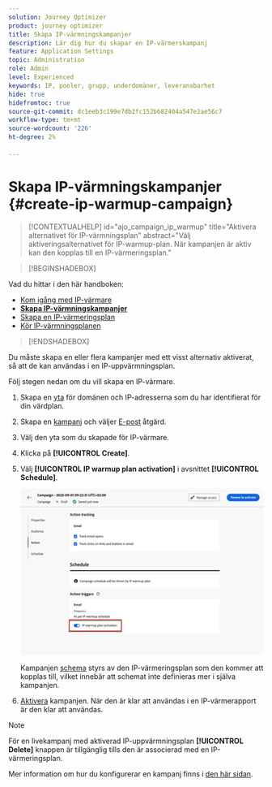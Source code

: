 ```yaml
---
solution: Journey Optimizer
product: journey optimizer
title: Skapa IP-värmningskampanjer
description: Lär dig hur du skapar en IP-värmerskampanj
feature: Application Settings
topic: Administration
role: Admin
level: Experienced
keywords: IP, pooler, grupp, underdomäner, leveransbarhet
hide: true
hidefromtoc: true
source-git-commit: dc1eeb3c199e7db2fc152b682404a547e2ae56c7
workflow-type: tm+mt
source-wordcount: '226'
ht-degree: 2%

---
```


# Skapa IP-värmningskampanjer {#create-ip-warmup-campaign}

>[!CONTEXTUALHELP]
>id="ajo_campaign_ip_warmup"
>title="Aktivera alternativet för IP-värmningsplan"
>abstract="Välj aktiveringsalternativet för IP-warmup-plan. När kampanjen är aktiv kan den kopplas till en IP-värmeringsplan."

>[!BEGINSHADEBOX]

Vad du hittar i den här handboken:

* [Kom igång med IP-värmare](ip-warmup-gs.md)
* **[Skapa IP-värmningskampanjer](ip-warmup-campaign.md)**
* [Skapa en IP-värmeringsplan](ip-warmup-plan.md)
* [Kör IP-värmningsplanen](ip-warmup-running.md)

>[!ENDSHADEBOX]

Du måste skapa en eller flera kampanjer med ett visst alternativ aktiverat, så att de kan användas i en IP-uppvärmningsplan.

Följ stegen nedan om du vill skapa en IP-värmare.

1. Skapa en [yta](channel-surfaces.md) för domänen och IP-adresserna som du har identifierat för din värdplan.<!--how do you identify these or who does it at the customer level?-->

1. Skapa en [kampanj](../campaigns/create-campaign.md) och väljer [E-post](../email/create-email.md#create-email-journey-campaign) åtgärd.

1. Välj den yta som du skapade för IP-värmare.

   <!--You must use the same surface as the one that will be used for the asociated IP warmup plan. [Learn how to create an IP warmup plan](#create-ip-warmup-plan)-->

1. Klicka på **[!UICONTROL Create]**.

1. Välj **[!UICONTROL IP warmup plan activation]** i avsnittet **[!UICONTROL Schedule]**.

   ![](assets/ip-warmup-campaign-plan-activation.png)

   Kampanjen [schema](../campaigns/create-campaign.md#schedule) styrs av den IP-värmeringsplan som den kommer att kopplas till, vilket innebär att schemat inte definieras mer i själva kampanjen.

1. [Aktivera](../campaigns/review-activate-campaign.md) kampanjen. När den är klar att användas i en IP-värmerapport är den klar att användas.

>[!NOTE]
>
>För en livekampanj med aktiverad IP-uppvärmningsplan **[!UICONTROL Delete]** knappen är tillgänglig tills den är associerad med en IP-värmeringsplan.

Mer information om hur du konfigurerar en kampanj finns i [den här sidan](../campaigns/get-started-with-campaigns.md).

